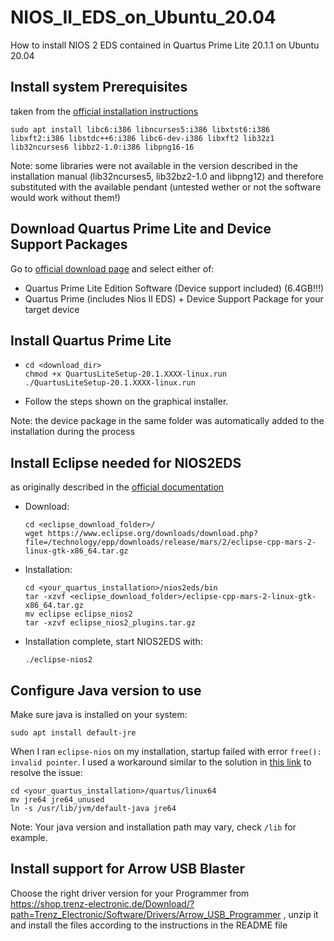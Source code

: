 # NIOS_II_EDS_on_Ubuntu_20.04
How to install NIOS 2 EDS contained in Quartus Prime Lite 20.1.1 on Ubuntu 20.04

## Install system Prerequisites

taken from the [official installation instructions](https://www.intel.com/content/dam/www/programmable/us/en/pdfs/literature/manual/quartus_install.pdf)

```
sudo apt install libc6:i386 libncurses5:i386 libxtst6:i386 libxft2:i386 libstdc++6:i386 libc6-dev-i386 libxft2 lib32z1 lib32ncurses6 libbz2-1.0:i386 libpng16-16
```

Note: some libraries were not available in the version described in the installation manual (lib32ncurses5, lib32bz2-1.0 and libpng12) and therefore substituted with the available pendant (untested wether or not the software would work without them!)

## Download Quartus Prime Lite and Device Support Packages

Go to [official download page](https://fpgasoftware.intel.com/20.1.1/?edition=lite&platform=linux) and select either of:
- Quartus Prime Lite Edition Software (Device support included) (6.4GB!!!)
- Quartus Prime (includes Nios II EDS) + Device Support Package for your target device

## Install Quartus Prime Lite
- 
  ```
  cd <download_dir>
  chmod +x QuartusLiteSetup-20.1.XXXX-linux.run
  ./QuartusLiteSetup-20.1.XXXX-linux.run
  ```
- Follow the steps shown on the graphical installer.

Note: the device package in the same folder was automatically added to the installation during the process

## Install Eclipse needed for NIOS2EDS

as originally described in the [official documentation](https://www.intel.com/content/www/us/en/programmable/documentation/lro1419794938488.html#zyy1556500180085)

- Download:
  ```
  cd <eclipse_download_folder>/
  wget https://www.eclipse.org/downloads/download.php?file=/technology/epp/downloads/release/mars/2/eclipse-cpp-mars-2-linux-gtk-x86_64.tar.gz
  ```
- Installation:
  ```
  cd <your_quartus_installation>/nios2eds/bin
  tar -xzvf <eclipse_download_folder>/eclipse-cpp-mars-2-linux-gtk-x86_64.tar.gz
  mv eclipse eclipse_nios2
  tar -xzvf eclipse_nios2_plugins.tar.gz
  ```
- Installation complete, start NIOS2EDS with:
  ```
  ./eclipse-nios2
  ```

## Configure Java version to use

Make sure java is installed on your system:
```
sudo apt install default-jre
```

When I ran ```eclipse-nios``` on my installation, startup failed with error ```free(): invalid pointer```. I used a workaround similar to the solution in [this link](https://community.intel.com/t5/Intel-Quartus-Prime-Software/Nios-Eclipse-crashes-free-invalid-pointer/td-p/1215911) to resolve the issue:
```
cd <your_quartus_installation>/quartus/linux64
mv jre64 jre64_unused
ln -s /usr/lib/jvm/default-java jre64
```
Note: Your java version and installation path may vary, check ```/lib``` for example.

## Install support for Arrow USB Blaster

Choose the right driver version for your Programmer from https://shop.trenz-electronic.de/Download/?path=Trenz_Electronic/Software/Drivers/Arrow_USB_Programmer
, unzip it and install the files according to the instructions in the README file
